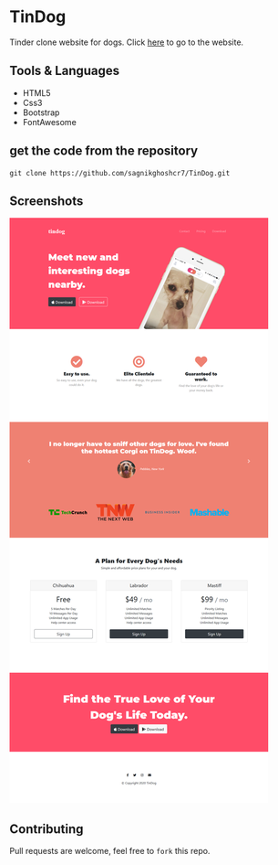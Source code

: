 # TinDog
Tinder clone website for dogs.
Click [here](https://sagnikghoshcr7.github.io/TinDog/.) to go to the website.

## Tools & Languages
- HTML5
- Css3
- Bootstrap
- FontAwesome

## get the code from the repository
```
git clone https://github.com/sagnikghoshcr7/TinDog.git
```

## Screenshots
![](https://github.com/sagnikghoshcr7/images/blob/master/TinDog%20screenshots/web.png)


## Contributing
Pull requests are welcome, feel free to ```fork``` this repo.
